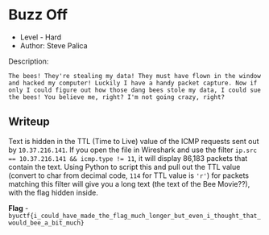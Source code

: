 # Buzz Off
* Level - Hard
* Author: Steve Palica

Description:
```
The bees! They're stealing my data! They must have flown in the window and hacked my computer! Luckily I have a handy packet capture. Now if only I could figure out how those dang bees stole my data, I could sue the bees! You believe me, right? I'm not going crazy, right?
```

## Writeup
Text is hidden in the TTL (Time to Live) value of the ICMP requests sent out by `10.37.216.141`. If you open the file in Wireshark and use the filter `ip.src == 10.37.216.141 && icmp.type != 11`, it will display 86,183 packets that contain the text. Using Python to script this and pull out the TTL value (convert to char from decimal code, `114` for TTL value is `'r'`) for packets matching this filter will give you a long text (the text of the Bee Movie??), with the flag hidden inside.

**Flag** - `byuctf{i_could_have_made_the_flag_much_longer_but_even_i_thought_that_would_bee_a_bit_much}`

